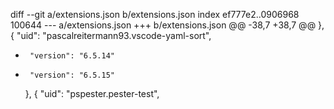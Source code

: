 diff --git a/extensions.json b/extensions.json
index ef777e2..0906968 100644
--- a/extensions.json
+++ b/extensions.json
@@ -38,7 +38,7 @@
     },
     {
       "uid": "pascalreitermann93.vscode-yaml-sort",
-      "version": "6.5.14"
+      "version": "6.5.15"
     },
     {
       "uid": "pspester.pester-test",

